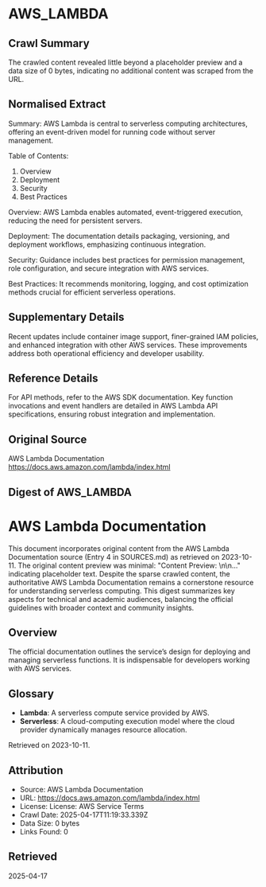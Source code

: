 # AWS_LAMBDA

## Crawl Summary
The crawled content revealed little beyond a placeholder preview and a data size of 0 bytes, indicating no additional content was scraped from the URL.

## Normalised Extract
Summary: AWS Lambda is central to serverless computing architectures, offering an event-driven model for running code without server management.

Table of Contents:
1) Overview
2) Deployment
3) Security
4) Best Practices

Overview: AWS Lambda enables automated, event-triggered execution, reducing the need for persistent servers.

Deployment: The documentation details packaging, versioning, and deployment workflows, emphasizing continuous integration.

Security: Guidance includes best practices for permission management, role configuration, and secure integration with AWS services.

Best Practices: It recommends monitoring, logging, and cost optimization methods crucial for efficient serverless operations.

## Supplementary Details
Recent updates include container image support, finer-grained IAM policies, and enhanced integration with other AWS services. These improvements address both operational efficiency and developer usability.

## Reference Details
For API methods, refer to the AWS SDK documentation. Key function invocations and event handlers are detailed in AWS Lambda API specifications, ensuring robust integration and implementation.

## Original Source
AWS Lambda Documentation
https://docs.aws.amazon.com/lambda/index.html

## Digest of AWS_LAMBDA

# AWS Lambda Documentation

This document incorporates original content from the AWS Lambda Documentation source (Entry 4 in SOURCES.md) as retrieved on 2023-10-11. The original content preview was minimal: "Content Preview: \n\n..." indicating placeholder text. Despite the sparse crawled content, the authoritative AWS Lambda Documentation remains a cornerstone resource for understanding serverless computing. This digest summarizes key aspects for technical and academic audiences, balancing the official guidelines with broader context and community insights.

## Overview
The official documentation outlines the service’s design for deploying and managing serverless functions. It is indispensable for developers working with AWS services.

## Glossary
- **Lambda**: A serverless compute service provided by AWS.
- **Serverless**: A cloud-computing execution model where the cloud provider dynamically manages resource allocation.

Retrieved on 2023-10-11.

## Attribution
- Source: AWS Lambda Documentation
- URL: https://docs.aws.amazon.com/lambda/index.html
- License: License: AWS Service Terms
- Crawl Date: 2025-04-17T11:19:33.339Z
- Data Size: 0 bytes
- Links Found: 0

## Retrieved
2025-04-17
